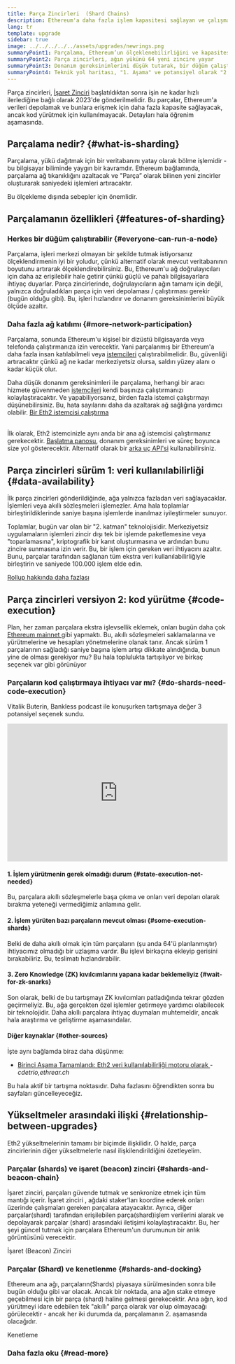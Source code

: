 ```yaml
---
title: Parça Zincirleri  (Shard Chains)
description: Ethereum'a daha fazla işlem kapasitesi sağlayan ve çalışmasını kolaylaştıran ağ bölümleri - parça zincirleri hakkında bilgi edinin.
lang: tr
template: upgrade
sidebar: true
image: ../../../../../assets/upgrades/newrings.png
summaryPoint1: Parçalama, Ethereum’un ölçeklenebilirliğini ve kapasitesini geliştirmek için çok aşamalı bir yükseltmedir.
summaryPoint2: Parça zincirleri, ağın yükünü 64 yeni zincire yayar
summaryPoint3: Donanım gereksinimlerini düşük tutarak, bir düğüm çalıştırmayı kolaylaştırır.
summaryPoint4: Teknik yol haritası, "1. Aşama" ve potansiyel olarak "2. Aşama" daki parça zincirleri üzerindeki çalışmaları içermektedir.
---
```


<UpgradeStatus date="~2023">
    Parça zincirleri, <a href="/upgrades/beacon-chain/">İşaret Zinciri</a> başlatıldıktan sonra işin ne kadar hızlı ilerlediğine bağlı olarak 2023'de gönderilmelidir. Bu parçalar, Ethereum'a verileri depolamak ve bunlara erişmek için daha fazla kapasite sağlayacak, ancak kod yürütmek için kullanılmayacak. Detayları hala öğrenim aşamasında.
</UpgradeStatus>

## Parçalama nedir? {#what-is-sharding}

Parçalama, yükü dağıtmak için bir veritabanını yatay olarak bölme işlemidir - bu bilgisayar biliminde yaygın bir kavramdır. Ethereum bağlamında, parçalama ağ tıkanıklığını azaltacak ve "Parça” olarak bilinen yeni zincirler oluşturarak saniyedeki işlemleri artıracaktır.

Bu ölçekleme dışında sebepler için önemlidir.

## Parçalamanın özellikleri {#features-of-sharding}

### Herkes bir düğüm çalıştırabilir {#everyone-can-run-a-node}

Parçalama, işleri merkezi olmayan bir şekilde tutmak istiyorsanız ölçeklendirmenin iyi bir yoludur, çünkü alternatif olarak mevcut veritabanının boyutunu artırarak ölçeklendirebilirsiniz. Bu, Ethereum'u ağ doğrulayıcıları için daha az erişilebilir hale getirir çünkü güçlü ve pahalı bilgisayarlara ihtiyaç duyarlar. Parça zincirlerinde, doğrulayıcıların ağın tamamı için değil, yalnızca doğruladıkları parça için veri depolaması / çalıştırması gerekir (bugün olduğu gibi). Bu, işleri hızlandırır ve donanım gereksinimlerini büyük ölçüde azaltır.

### Daha fazla ağ katılımı {#more-network-participation}

Parçalama, sonunda Ethereum'u kişisel bir dizüstü bilgisayarda veya telefonda çalıştırmanıza izin verecektir. Yani parçalanmış bir Ethereum'a daha fazla insan katılabilmeli veya [istemcileri](/developers/docs/nodes-and-clients/) çalıştırabilmelidir. Bu, güvenliği artıracaktır çünkü ağ ne kadar merkeziyetsiz olursa, saldırı yüzey alanı o kadar küçük olur.

Daha düşük donanım gereksinimleri ile parçalama, herhangi bir aracı hizmete güvenmeden [istemcileri](/developers/docs/nodes-and-clients/) kendi başınıza çalıştırmanızı kolaylaştıracaktır. Ve yapabiliyorsanız, birden fazla istemci çalıştırmayı düşünebilirsiniz. Bu, hata sayılarını daha da azaltarak ağ sağlığına yardımcı olabilir. [Bir Eth2 istemcisi çalıştırma](/upgrades/get-involved/)

<br />

<InfoBanner isWarning={true}>
  İlk olarak, Eth2 istemcinizle aynı anda bir ana ağ istemcisi çalıştırmanız gerekecektir. <a href="https://launchpad.ethereum.org" target="_blank">Başlatma panosu</a>, donanım gereksinimleri ve süreç boyunca size yol gösterecektir. Alternatif olarak bir <a href="/developers/docs/apis/backend/#available-libraries">arka uç API'si</a> kullanabilirsiniz.
</InfoBanner>

## Parça zincirleri sürüm 1: veri kullanılabilirliği {#data-availability}

İlk parça zincirleri gönderildiğinde, ağa yalnızca fazladan veri sağlayacaklar. İşlemleri veya akıllı sözleşmeleri işlemezler. Ama hala toplamlar birleştirildiklerinde saniye başına işlemlerde inanılmaz iyileştirmeler sunuyor.

Toplamlar, bugün var olan bir "2. katman" teknolojisidir. Merkeziyetsiz uygulamaların işlemleri zincir dışı tek bir işlemde paketlemesine veya "toparlamasına", kriptografik bir kanıt oluşturmasına ve ardından bunu zincire sunmasına izin verir. Bu, bir işlem için gereken veri ihtiyacını azaltır. Bunu, parçalar tarafından sağlanan tüm ekstra veri kullanılabilirliğiyle birleştirin ve saniyede 100.000 işlem elde edin.

[Rollup hakkında daha fazlası](/developers/docs/layer-2-scaling/)

## Parça zincirleri versiyon 2: kod yürütme {#code-execution}

Plan, her zaman parçalara ekstra işlevsellik eklemek, onları bugün daha çok [ Ethereum mainnet ](/glossary/#mainnet) gibi yapmaktı. Bu, akıllı sözleşmeleri saklamalarına ve yürütmelerine ve hesapları yönetmelerine olanak tanır. Ancak sürüm 1 parçalarının sağladığı saniye başına işlem artışı dikkate alındığında, bunun yine de olması gerekiyor mu? Bu hala toplulukta tartışılıyor ve birkaç seçenek var gibi görünüyor

### Parçaların kod çalıştırmaya ihtiyacı var mı? {#do-shards-need-code-execution}

Vitalik Buterin, Bankless podcast ile konuşurken tartışmaya değer 3 potansiyel seçenek sundu.

<iframe width="100%" height="315" src="https://www.youtube.com/embed/-R0j5AMUSzA?start=5841" frameborder="0" allow="accelerometer; autoplay; clipboard-write; encrypted-media; gyroscope; picture-in-picture" allowfullscreen mark="crwd-mark"></iframe>

#### 1. İşlem yürütmenin gerek olmadığı durum {#state-execution-not-needed}

Bu, parçalara akıllı sözleşmelerle başa çıkma ve onları veri depoları olarak bırakma yeteneği vermediğimiz anlamına gelir.

#### 2. İşlem yürüten bazı parçaların mevcut olması {#some-execution-shards}

Belki de daha akıllı olmak için tüm parçaların (şu anda 64'ü planlanmıştır) ihtiyacımız olmadığı bir uzlaşma vardır. Bu işlevi birkaçına ekleyip gerisini bırakabiliriz. Bu, teslimatı hızlandırabilir.

#### 3. Zero Knowledge (ZK) kıvılcımlarını yapana kadar beklemeliyiz {#wait-for-zk-snarks}

Son olarak, belki de bu tartışmayı ZK kıvılcımları patladığında tekrar gözden geçirmeliyiz. Bu, ağa gerçekten özel işlemler getirmeye yardımcı olabilecek bir teknolojidir. Daha akıllı parçalara ihtiyaç duymaları muhtemeldir, ancak hala araştırma ve geliştirme aşamasındalar.

#### Diğer kaynaklar {#other-sources}

İşte aynı bağlamda biraz daha düşünme:

- [Birinci Aşama Tamamlandı: Eth2 veri kullanılabilirliği motoru olarak ](https://ethresear.ch/t/phase-one-and-done-eth2-as-a-data-availability-engine/5269/8)-_cdetrio,ethrear.ch_

Bu hala aktif bir tartışma noktasıdır. Daha fazlasını öğrendikten sonra bu sayfaları güncelleyeceğiz.

## Yükseltmeler arasındaki ilişki {#relationship-between-upgrades}

Eth2 yükseltmelerinin tamamı bir biçimde ilişkilidir. O halde, parça zincirlerinin diğer yükseltmelerle nasıl ilişkilendirildiğini özetleyelim.

### Parçalar (shards) ve işaret (beacon) zinciri {#shards-and-beacon-chain}

İşaret zinciri, parçaları güvende tutmak ve senkronize etmek için tüm mantığı içerir. İşaret zinciri , ağdaki staker'ları koordine ederek onları üzerinde çalışmaları gereken parçalara atayacaktır. Ayrıca, diğer parçalar(shard) tarafından erişilebilen parça(shard)işlem verilerini alarak ve depolayarak parçalar (shard) arasındaki iletişimi kolaylaştıracaktır. Bu, her şeyi güncel tutmak için parçalara Ethereum'un durumunun bir anlık görüntüsünü verecektir.

<ButtonLink to="/upgrades/beacon-chain/">İşaret (Beacon) Zinciri</ButtonLink>

### Parçalar (Shard) ve kenetlenme {#shards-and-docking}

Ethereum ana ağı, parçaların(Shards) piyasaya sürülmesinden sonra bile bugün olduğu gibi var olacak. Ancak bir noktada, ana ağın stake etmeye geçebilmesi için bir parça (shard) haline gelmesi gerekecektir. Ana ağın, kod yürütmeyi idare edebilen tek "akıllı" parça olarak var olup olmayacağı görülecektir - ancak her iki durumda da, parçalamanın 2. aşamasında olacağıdır.

<ButtonLink to="/eth2/docking/">Kenetleme</ButtonLink>

<Divider />

### Daha fazla oku {#read-more}

<ShardChainsList />
